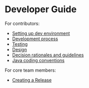 # Developer Guide

For contributors:
- [Setting up dev environment](settingUpDevEnvironment.md)
- [Development process](process.md)
- [Testing](testing.md)
- [Design](design.md)
- [Decision rationales and guidelines](designRationalesAndGuidelines.md)
- [Java coding conventions](codingConventions.md)

For core team members:
- [Creating a Release](creatingARelease.md)
